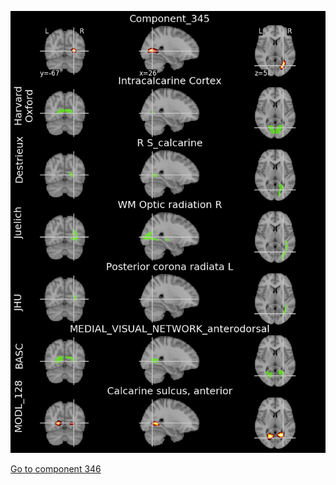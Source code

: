 


![345](preliminary/345.jpg "Component 345")

[Go to component 346](https://parietal-inria.github.io/MODL_atlas/1024/346 "Component 346")